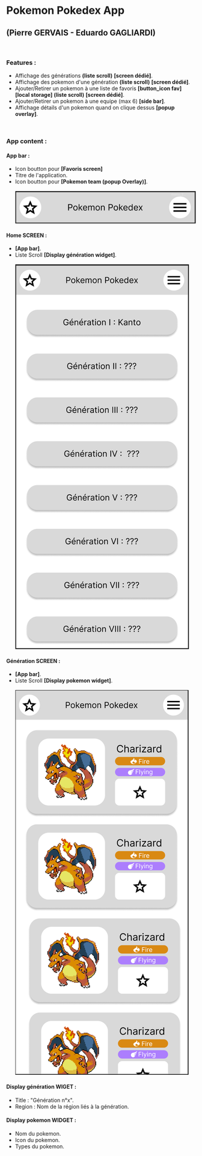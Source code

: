 # Pokemon Pokedex App 
## (Pierre GERVAIS - Eduardo GAGLIARDI)

<br/>

### Features :

- Affichage des générations **(liste scroll)** **[screen dédié]**.
- Affichage des pokemon d'une génération **(liste scroll)** **[screen dédié]**.
- Ajouter/Retirer un pokemon à une liste de favoris **[button_icon fav]** **[local storage]** **(liste scroll)** **[screen dédié]**.
- Ajouter/Retirer un pokemon à une equipe (max 6) **[side bar]**.
- Affichage détails d'un pokemon quand on clique dessus **[popup overlay]**.

<br/>

### App content :

#### App bar :
- Icon boutton pour **[Favoris screen]**
- Titre de l'application.
- Icon boutton pour **[Pokemon team (popup Overlay)]**.
<br/><br/>![App Bar Prototype](readme_img/app_bar_widget_prototype.png)

#### Home SCREEN :
- **[App bar]**.
- Liste Scroll **[Display génération widget]**.
<br/><br/>![Home Screen Prototype](readme_img/home_screen_prototype.png)

#### Génération SCREEN :
- **[App bar]**.
- Liste Scroll **[Display pokemon widget]**.
<br/><br/>![Generation Screen Prototype](readme_img/generation_screen_prototype.png)

#### Display génération WIGET :
- Title : "Génération n°x".
- Region : Nom de la région liés à la génération.

#### Display pokemon WIDGET :
- Nom du pokemon.
- Icon du pokemon.
- Types du pokemon.